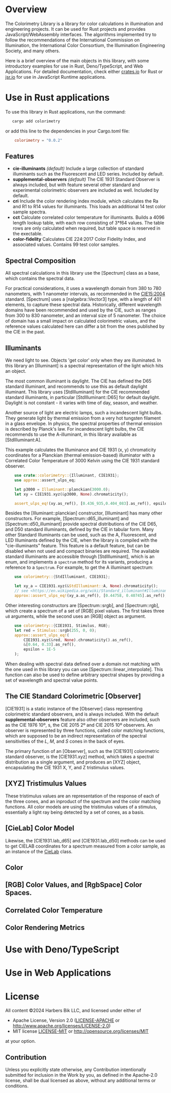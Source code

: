 
# Overview
The Colorimetry Library is a library for color calculations in illumination and engineering projects.
It can be used for Rust projects and provides JavaScript/WebAssembly interfaces.
The algorithms implemented try to follow the recommendations of the International Commission on Illumination,
the International Color Consortium, the Illumination Engineering Society, and many others.

Here is a brief overview of the main objects in this library, with some introductory examples for use in Rust, Deno/TypeScript, and Web Applications.
For detailed documentation, check either [crates.io](https://crates.io/crates/colorimetry) for Rust or [jsr.io](https://jsr.io/@harbik/colorimetry) for use in JavaScript Runtime applications.

# Use in Rust applications

To use this library in Rust applications, run the command:
 ```bash
    cargo add colorimetry
```
or add this line to the dependencies in your Cargo.toml file:
```toml
    colorimetry = "0.0.2"
```

## Features 

- **cie-illuminants**  _(default)_
    Include a large collection of standard illuminants such as the Fluorescent and LED series.
    Included by default. 
- **supplemental-observers** _(default)_
    The CIE 1931 Standard Observer is always included, but with feature several other standard and experimental
    colorimetric observers are included as well.
    Included by default.
- **cri** 
    Include the color rendering index module, which calculates the Ra and R1 to R14 values for illuminants.
    This loads an additional 14 test color sample spectra.
- **cct**
    Calculate correlated color temperature for illuminants.
    Builds a 4096 length lookup table, with each row consisting of 3*f64 values.
    The table rows are only calculated when required, but table space is reserved in the exectable.
- **color-fidelity**
    Calculates CIE 224:2017 Color Fidelity Index, and associated values.
    Contains 99 test color samples.

## Spectral Composition
All spectral calculations in this library use the [Spectrum] class as a base, which contains the spectral data.

For practical considerations, it uses a wavelength domain from 380 to 780 nanometers, with 1 nanometer intervals, as recommended in the [CIE15:2004](https://archive.org/details/gov.law.cie.15.2004) standard.
[Spectrum] uses a [nalgebra::Vector3<f64>] type, with a length of 401 elements, to capture these spectral data.
Historically, different wavelength domains have been recommended and used by the CIE, such as ranges from 300 to 830 nanometer, and an interval size of 5 nanometer.
The choice of domain has a small impact on calculated colorimetric values, and the reference values calculated here can differ a bit from the ones published by the CIE in the past.


## Illuminants
We need light to see.
Objects 'get color' only when they are illuminated.
In this library an [Illuminant] is a spectral representation of the light which hits an object.

The most common illuminant is daylight.
The CIE has defined the D65 standard illuminant, and recommends to use this as default daylight illuminant.
This library uses [StdIlluminant] for the CIE recommended standard illuminants, in particular [StdIlluminant::D65] for default daylight.
Daylight is not constant - it varies with time of day, season, and weather.


Another source of light are electric lamps, such a incandescent light bulbs.
They generate light by thermal emission from a very hot tungsten filament in a glass envelope.
In physics, the spectral properties of thermal emission is described by Planck's law.
For incandescent light bulbs, the CIE recommends to use the A-illuminant, in this library available as [StdIlluminant:A].


This example calculates the Illuminance and CIE 1931 (x, y) chromaticity
coordinates for a Planckian (thermal emission-based) illuminator with a
Correlated Color Temperature of 3000 Kelvin using the CIE 1931 standard observer.

```rust
    use crate::colorimetry::{Illuminant, CIE1931};
    use approx::assert_ulps_eq;

    let p3000 = Illuminant::planckian(3000.0);
    let xy = CIE1931.xyz(&p3000, None).chromaticity();

    assert_ulps_eq!(xy.as_ref(), [0.436_935,0.404_083].as_ref(), epsilon = 1E-6);
```

Besides the [Illuminant::planckian] constructor, [Illuminant] has many other constructors.
For example, [Spectrum::d65_illuminant] and [Spectrum::d50_illuminant] provide spectral distributions of the CIE D65, and D50 standard illuminants, defined by the CIE in tabular form.
Many other Standard Illuminants can be used, such as the A, Fluorescent, and LED Illuminants defined by the CIE, when the library is compiled with the "cie-illuminants" feature.
This feature is a default feature, but can be disabled when not used and compact binaries are required.
The available standard illuminants are accessible through [StdIlluminant], which is an enum, and implements a `spectrum` method for its variants, producing a reference to a `Spectrum`.
For example, to get the A illuminant spectrum:
```rust
    use colorimetry::{StdIlluminant, CIE1931};

    let xy_a = CIE1931.xyz(&StdIlluminant::A, None).chromaticity();
    // see <https://en.wikipedia.org/wiki/Standard_illuminant#Illuminant_A>
    approx::assert_ulps_eq!(xy_a.as_ref(), [0.44758, 0.40745].as_ref(), epsilon=1E-5)
```

Other interesting constructors are [Spectrum::srgb], and [Spectrum::rgb], which create a spectrum of a set of [RGB] pixel values.
The first takes three `u8` arguments, while the second uses an [RGB] object as argument.

```rust
    use colorimetry::{CIE1931, Stimulus, RGB};
    let red = Stimulus::srgb(255, 0, 0);
    approx::assert_ulps_eq!(
        CIE1931.xyz(&red, None).chromaticity().as_ref(),
        &[0.64, 0.33].as_ref(),
        epsilon = 1E-5
    );
```

When dealing with spectral data defined over a domain not matching with the one used in this library you can use [Spectrum::linear_interpolate].
This function can also be used to define arbitrary spectral shapes by providing a set of wavelength and spectral value points.

## The CIE Standard Colorimetric [Observer]
[CIE1931] is a static instance of the [Observer] class representing colorimetric standard observers, and is always included.
With the default **supplemental-observers** feature also other observers are included,  such as the CIE 1976 10º,  s, the CIE 2015 2º and CIE 2015 10º observers.
An observer is represented by three functions, called color matching functions, which are supposed to be an indirect representation of the spectral sensitivities of the _L_, _M_, and _S_ cones in the back of eyes.

The primary function of an [Observer], such as the [CIE1931] colorimetric standard observer, is the [CIE1931.xyz] method, which takes a spectral distribution as a single argument, and produces an [XYZ] object, encapsulating the CIE 1931 X, Y, and Z tristimulus values.

## [XYZ] Tristimulus Values
These tristimulus values are an representation of the response of each of the three cones, and an inproduct of the spectrum and the color matching functions.
All color models are using the tristimulus values of a stimulus, essentially a light ray being detected by a set of cones, as a basis.

## [CieLab] Color Model
Likewise, the [CIE1931.lab_d65] and [CIE1931.lab_d50] methods can be used to get CIELAB coordinates for a spectrum measured from a color sample, as an instance of the [CieLab](crate::lab::CieLab) class.

## Color

## [RGB] Color Values, and [RgbSpace] Color Spaces.


## Correlated Color Temperature

## Color Rendering Metrics



# Use with Deno/TypeScript



# Use in Web Applications

# License
All content &copy;2024 Harbers Bik LLC, and licensed under either of

 * Apache License, Version 2.0
   ([LICENSE-APACHE](LICENSE-APACHE) or <http://www.apache.org/licenses/LICENSE-2.0>)
 * MIT license
   [LICENSE-MIT](LICENSE-MIT) or <http://opensource.org/licenses/MIT>

at your option.

## Contribution

Unless you explicitly state otherwise, any Contribution intentionally submitted
for inclusion in the Work by you, as defined in the Apache-2.0 license, shall be
dual licensed as above, without any additional terms or conditions.